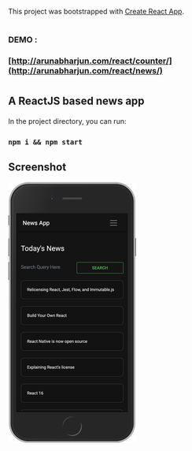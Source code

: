 This project was bootstrapped with [Create React App](https://github.com/facebook/create-react-app).

#
### DEMO :

### [http://arunabharjun.com/react/counter/](http://arunabharjun.com/react/news/)
#


## A ReactJS based news app

#### 
In the project directory, you can run:
### `npm i && npm start`

## Screenshot

![](src/newsAppSS.png)
